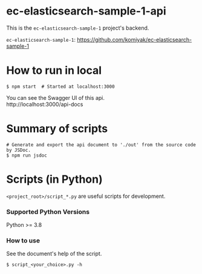 # ec-elasticsearch-sample-1-api

This is the `ec-elasticsearch-sample-1` project's backend.

`ec-elasticsearch-sample-1`: https://github.com/komiyak/ec-elasticsearch-sample-1

# How to run in local

```shell
$ npm start  # Started at localhost:3000
```

You can see the Swagger UI of this api.  
http://localhost:3000/api-docs

# Summary of scripts

```shell
# Generate and export the api document to './out' from the source code by JSDoc.
$ npm run jsdoc
```

# Scripts (in Python)

`<project_root>/script_*.py` are useful scripts for development.

### Supported Python Versions

Python >= 3.8

### How to use

See the document's help of the script.

```shell
$ script_<your_choice>.py -h
```

